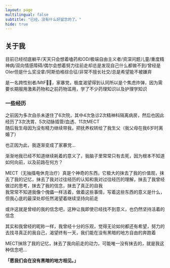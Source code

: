 ```yaml
---
layout: page
multilingual: false
subtitle: "已经，没有什么好留念的了。"
hide: true
---
```


<!-- **** -->

## 关于我
目前已经彻底躺平/天天只会想着嗑药和OD/极端自由主义者/资深问题儿童/重度精神病/双向情感障碍/偶尔会想着努力往前走却总是发现自己什么都做不到/曾经是OIer但是什么奖没拿/阿斯伯格综合征/非常不擅长社交/总是希望能不被嫌弃

是一名跨性别者/MtF🏳️‍⚧️，家暴党，极度渴望得到认同所以是个焦虑炸弹，因为需要长期服用激素药物和之前药物滥用，学了不少药理知识以及护理学知识

### 一些经历

之前因为多次自杀未遂住了6次院，其中4次急诊2次精神科隔离病房，然后也因此经历了3次洗胃、5次动脉插管/血透、11次MECT  
随后我生母因为没有精力继续带我，把抚养权转给了我生父（我父母在我6岁时离婚了）  

也正因为此，我逐渐变成了家暴党...

渐渐地我已经不知道继续耗着的意义了，我脑子里常常只有去死，因为根本不知道如何向前，以及前路在何方？

MECT（无抽搐电休克治疗）真是个神奇的东西，它极大的抹去了我的价值观，抹去了我的记忆，抹去了我对过往经历的认知和我对过往经历的理解，抹去了我曾经做过的思考，抹去了我的信念，抹去了真正的自我  
我常常不知道我像个傀儡一样活着，做着这些事情，写着这些东西的意义是什么，但我心底的最深处却任然渴望着继续坚持向前走

或许这就是曾经的我的信念吧，这种让我即使已经找不到意义，也仍然坚持活着的信念

其实和我曾经的昵称一样，我曾经十分的乐观，觉得无论如何都还有希望，努力的去找寻真正的我自己，渴望终有一天，我们能在没有黑暗的地方自由的奔跑着

MECT抹除了我的记忆，抹去了我向前走的动力，可能唯一没有抹去的，就是我这种信念吧...

**「愿我们会在没有黑暗的地方相见。」**